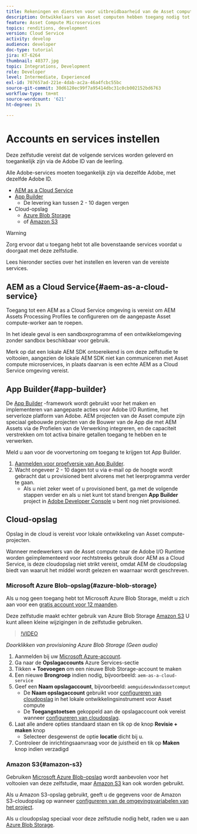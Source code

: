 ```yaml
---
title: Rekeningen en diensten voor uitbreidbaarheid van de Asset compute instellen
description: Ontwikkelaars van Asset computen hebben toegang nodig tot accounts en services, waaronder AEM as a Cloud Service, App Builder en cloudopslag die door Microsoft of Amazon worden geleverd.
feature: Asset Compute Microservices
topics: renditions, development
version: Cloud Service
activity: develop
audience: developer
doc-type: tutorial
jira: KT-6264
thumbnail: 40377.jpg
topic: Integrations, Development
role: Developer
level: Intermediate, Experienced
exl-id: 707657ad-221e-4dab-ac2a-46a4fcbc55bc
source-git-commit: 30d6120ec99f7a95414dbc31c0cb002152bd6763
workflow-type: tm+mt
source-wordcount: '621'
ht-degree: 1%

---
```


# Accounts en services instellen

Deze zelfstudie vereist dat de volgende services worden geleverd en toegankelijk zijn via de Adobe ID van de leerling.

Alle Adobe-services moeten toegankelijk zijn via dezelfde Adobe, met dezelfde Adobe ID.

+ [AEM as a Cloud Service](#aem-as-a-cloud-service)
+ [App Builder](#app-builder)
   + De levering kan tussen 2 - 10 dagen vergen
+ Cloud-opslag
   + [Azure Blob Storage](https://azure.microsoft.com/en-us/services/storage/blobs/)
   + of [Amazon S3](https://aws.amazon.com/s3/?did=ft_card&amp;trk=ft_card)

>[!WARNING]
>
>Zorg ervoor dat u toegang hebt tot alle bovenstaande services voordat u doorgaat met deze zelfstudie.
> 
> Lees hieronder secties over het instellen en leveren van de vereiste services.

## AEM as a Cloud Service{#aem-as-a-cloud-service}

Toegang tot een AEM as a Cloud Service omgeving is vereist om AEM Assets Processing Profiles te configureren om de aangepaste Asset compute-worker aan te roepen.

In het ideale geval is een sandboxprogramma of een ontwikkelomgeving zonder sandbox beschikbaar voor gebruik.

Merk op dat een lokale AEM SDK ontoereikend is om deze zelfstudie te voltooien, aangezien de lokale AEM SDK niet kan communiceren met Asset compute microservices, in plaats daarvan is een echte AEM as a Cloud Service omgeving vereist.

## App Builder{#app-builder}

De [App Builder](https://developer.adobe.com/app-builder/) -framework wordt gebruikt voor het maken en implementeren van aangepaste acties voor Adobe I/O Runtime, het serverloze platform van Adobe. AEM projecten van de Asset compute zijn speciaal gebouwde projecten van de Bouwer van de App die met AEM Assets via de Profielen van de Verwerking integreren, en de capaciteit verstrekken om tot activa binaire getallen toegang te hebben en te verwerken.

Meld u aan voor de voorvertoning om toegang te krijgen tot App Builder.

1. [Aanmelden voor proefversie van App Builder](https://developer.adobe.com/app-builder/trial/).
1. Wacht ongeveer 2 - 10 dagen tot u via e-mail op de hoogte wordt gebracht dat u provisioned bent alvorens met het leerprogramma verder te gaan.
   + Als u niet zeker weet of u provisioned bent, ga met de volgende stappen verder en als u niet kunt tot stand brengen __App Builder__ project in [Adobe Developer Console](https://developer.adobe.com/console/) u bent nog niet provisioned.

## Cloud-opslag

Opslag in de cloud is vereist voor lokale ontwikkeling van Asset compute-projecten.

Wanneer medewerkers van de Asset compute naar de Adobe I/O Runtime worden geïmplementeerd voor rechtstreeks gebruik door AEM as a Cloud Service, is deze cloudopslag niet strikt vereist, omdat AEM de cloudopslag biedt van waaruit het middel wordt gelezen en waarnaar wordt geschreven.

### Microsoft Azure Blob-opslag{#azure-blob-storage}

Als u nog geen toegang hebt tot Microsoft Azure Blob Storage, meldt u zich aan voor een [gratis account voor 12 maanden](https://azure.microsoft.com/en-us/free/).

Deze zelfstudie maakt echter gebruik van Azure Blob Storage [Amazon S3](#amazon-s3) U kunt alleen kleine wijzigingen in de zelfstudie gebruiken.

>[!VIDEO](https://video.tv.adobe.com/v/40377?quality=12&learn=on)

_Doorklikken van provisioning Azure Blob Storage (Geen audio)_

1. Aanmelden bij uw [Microsoft Azure-account](https://azure.microsoft.com/en-us/account/).
1. Ga naar de __Opslagaccounts__ Azure Services-sectie
1. Tikken __+ Toevoegen__ om een nieuwe Blob Storage-account te maken
1. Een nieuwe __Brongroep__ indien nodig, bijvoorbeeld: `aem-as-a-cloud-service`
1. Geef een __Naam opslagaccount__, bijvoorbeeld: `aemguideswkndassetcomput`
   + De __Naam opslagaccount__  gebruikt voor [configureren van cloudopslag](../develop/environment-variables.md) in het lokale ontwikkelingsinstrument voor Asset compute
   + De __Toegangstoetsen__ gekoppeld aan de opslagaccount ook vereist wanneer [configureren van cloudopslag](../develop/environment-variables.md).
1. Laat alle andere opties standaard staan en tik op de knop __Revisie + maken__ knop
   + Selecteer desgewenst de optie __locatie__ dicht bij u.
1. Controleer de inrichtingsaanvraag voor de juistheid en tik op __Maken__ knop indien verzadigd

### Amazon S3{#amazon-s3}

Gebruiken [Microsoft Azure Blob-opslag](#azure-blob-storage) wordt aanbevolen voor het voltooien van deze zelfstudie, maar [Amazon S3](https://aws.amazon.com/s3/?did=ft_card&amp;trk=ft_card) kan ook worden gebruikt.

Als u Amazon S3-opslag gebruikt, geeft u de gegevens voor de Amazon S3-cloudopslag op wanneer [configureren van de omgevingsvariabelen van het project](../develop/environment-variables.md#amazon-s3).

Als u cloudopslag speciaal voor deze zelfstudie nodig hebt, raden we u aan [Azure Blob Storage](#azure-blob-storage).
